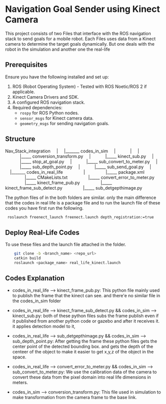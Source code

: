 # Navigation Goal Sender using Kinect Camera

This project consists of two Files that interface with the ROS navigation stack to send goals for a mobile robot. Each Files uses data from a Kinect camera to determine the target goals dynamically. But one deals with the robot in the simulation and another one the real-life


## Prerequisites

Ensure you have the following installed and set up:

1. ROS (Robot Operating System) - Tested with ROS Noetic/ROS 2 if applicable.
2. Kinect Camera Drivers and SDK.
3. A configured ROS navigation stack.
4. Required dependencies:
   - `rospy` for ROS Python nodes.
   - `sensor_msgs` for Kinect camera data.
   - `geometry_msgs` for sending navigation goals.

## Structure

Nav_Stack_integration
&nbsp;&nbsp;&nbsp;&nbsp;|
&nbsp;&nbsp;&nbsp;&nbsp;|_______ codes_in_sim
&nbsp;&nbsp;&nbsp;&nbsp;|&nbsp;&nbsp;&nbsp;&nbsp;&nbsp;&nbsp;&nbsp;&nbsp;&nbsp;&nbsp;&nbsp;&nbsp;|
&nbsp;&nbsp;&nbsp;&nbsp;|&nbsp;&nbsp;&nbsp;&nbsp;&nbsp;&nbsp;&nbsp;&nbsp;&nbsp;&nbsp;&nbsp;&nbsp;|_____ conversion_transform.py
&nbsp;&nbsp;&nbsp;&nbsp;|&nbsp;&nbsp;&nbsp;&nbsp;&nbsp;&nbsp;&nbsp;&nbsp;&nbsp;&nbsp;&nbsp;&nbsp;|_____ kinect_sub.py
&nbsp;&nbsp;&nbsp;&nbsp;|&nbsp;&nbsp;&nbsp;&nbsp;&nbsp;&nbsp;&nbsp;&nbsp;&nbsp;&nbsp;&nbsp;&nbsp;|_____ stop_at_goal.py
&nbsp;&nbsp;&nbsp;&nbsp;|&nbsp;&nbsp;&nbsp;&nbsp;&nbsp;&nbsp;&nbsp;&nbsp;&nbsp;&nbsp;&nbsp;&nbsp;|_____ sub_convert_to_meter.py
&nbsp;&nbsp;&nbsp;&nbsp;|&nbsp;&nbsp;&nbsp;&nbsp;&nbsp;&nbsp;&nbsp;&nbsp;&nbsp;&nbsp;&nbsp;&nbsp;|_____ sub_depth_point.py
&nbsp;&nbsp;&nbsp;&nbsp;|&nbsp;&nbsp;&nbsp;&nbsp;&nbsp;&nbsp;&nbsp;&nbsp;&nbsp;&nbsp;&nbsp;&nbsp;|_____ sub_send_goal.py
&nbsp;&nbsp;&nbsp;&nbsp;|
&nbsp;&nbsp;&nbsp;&nbsp;|_______ codes_in_real_life
&nbsp;&nbsp;&nbsp;&nbsp;&nbsp;&nbsp;&nbsp;&nbsp;&nbsp;&nbsp;&nbsp;&nbsp;&nbsp;&nbsp;&nbsp;&nbsp;|
&nbsp;&nbsp;&nbsp;&nbsp;&nbsp;&nbsp;&nbsp;&nbsp;&nbsp;&nbsp;&nbsp;&nbsp;&nbsp;&nbsp;&nbsp;&nbsp;|_____ package.xml
&nbsp;&nbsp;&nbsp;&nbsp;&nbsp;&nbsp;&nbsp;&nbsp;&nbsp;&nbsp;&nbsp;&nbsp;&nbsp;&nbsp;&nbsp;&nbsp;|_____ CMakeLists.txt
&nbsp;&nbsp;&nbsp;&nbsp;&nbsp;&nbsp;&nbsp;&nbsp;&nbsp;&nbsp;&nbsp;&nbsp;&nbsp;&nbsp;&nbsp;&nbsp;|_____ convert_error_to_meter.py
&nbsp;&nbsp;&nbsp;&nbsp;&nbsp;&nbsp;&nbsp;&nbsp;&nbsp;&nbsp;&nbsp;&nbsp;&nbsp;&nbsp;&nbsp;&nbsp;|_____ kinect_frame_pub.py
&nbsp;&nbsp;&nbsp;&nbsp;&nbsp;&nbsp;&nbsp;&nbsp;&nbsp;&nbsp;&nbsp;&nbsp;&nbsp;&nbsp;&nbsp;&nbsp;|_____ kinect_frame_sub_detect.py
&nbsp;&nbsp;&nbsp;&nbsp;&nbsp;&nbsp;&nbsp;&nbsp;&nbsp;&nbsp;&nbsp;&nbsp;&nbsp;&nbsp;&nbsp;&nbsp;|_____ sub_detgepthimage.py

The python files of in the both folders are similar. only the main difference that the codes in real life is a package file and to run the launch file of these codes you have first run the following.

```bash
 roslaunch freenect_launch freenect.launch depth_registration:=true
```

## Deploy Real-Life Codes
To use these files and the launch file attached in the folder. 
```bash
    git clone -b <branch_name> <repo_url>
    catkin build
    roslaunch <package_name> real_life_kinect.launch
```

## Codes Explanation
- codes_in_real_life --> kinect_frame_pub.py:
 This python file mainly used to publish the frame that the kinect can see. and there'e no similar file in the codes_in_sim folder

- codes_in_real_life --> kinect_frame_sub_detect.py && codes_in_sim --> kinect_sub.py:
both of these python files subs the frame publish even if it published from another python code or gazebo and after it receives it. it applies detection model to it,

- codes_in_real_life --> sub_detgepthimage.py && codes_in_sim --> sub_depth_point.py:
After getting the frame these python files gets the center point of the detected bounding box. and gets the depth of the centeer of the object to make it easier to get x,y,z of the object in the space.

- codes_in_real_life --> convert_error_to_meter.py && codes_in_sim --> sub_convert_to_meter.py:
We use the calibration data of the camera to convert these data from the pixel domain into real life dimensions in meters.

- codes_in_sim --> conversion_transform.py:
This file used in simulation to make transformation from the camera frame to the base link.